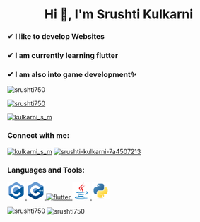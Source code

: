 <h1 align="center">Hi 👋, I'm Srushti Kulkarni</h1>
<h3>✔ I like to develop Websites</h3>
<h3>✔ I am currently learning flutter</h3>
<h3>✔ I am also into game development✨</h3>

<p align="left"> <img src="https://komarev.com/ghpvc/?username=srushti750&label=Profile%20views&color=0e75b6&style=flat" alt="srushti750" /> </p>

<p align="left"> <a href="https://github.com/ryo-ma/github-profile-trophy"><img src="https://github-profile-trophy.vercel.app/?username=srushti750" alt="srushti750" /></a> </p>

<p align="left"> <a href="https://twitter.com/kulkarni_s_m" target="blank"><img src="https://img.shields.io/twitter/follow/kulkarni_s_m?logo=twitter&style=for-the-badge" alt="kulkarni_s_m" /></a> </p>

<h3 align="left">Connect with me:</h3>
<p align="left">
<a href="https://twitter.com/kulkarni_s_m" target="blank"><img align="center" src="https://raw.githubusercontent.com/rahuldkjain/github-profile-readme-generator/master/src/images/icons/Social/twitter.svg" alt="kulkarni_s_m" height="30" width="40" /></a>
<a href="https://linkedin.com/in/srushti-kulkarni-7a4507213" target="blank"><img align="center" src="https://raw.githubusercontent.com/rahuldkjain/github-profile-readme-generator/master/src/images/icons/Social/linked-in-alt.svg" alt="srushti-kulkarni-7a4507213" height="30" width="40" /></a>
</p>

<h3 align="left">Languages and Tools:</h3>
<p align="left"> <a href="https://www.cprogramming.com/" target="_blank" rel="noreferrer"> <img src="https://raw.githubusercontent.com/devicons/devicon/master/icons/c/c-original.svg" alt="c" width="40" height="40"/> </a> <a href="https://www.w3schools.com/cpp/" target="_blank" rel="noreferrer"> <img src="https://raw.githubusercontent.com/devicons/devicon/master/icons/cplusplus/cplusplus-original.svg" alt="cplusplus" width="40" height="40"/> </a> <a href="https://flutter.dev" target="_blank" rel="noreferrer"> <img src="https://www.vectorlogo.zone/logos/flutterio/flutterio-icon.svg" alt="flutter" width="40" height="40"/> </a> <a href="https://www.java.com" target="_blank" rel="noreferrer"> <img src="https://raw.githubusercontent.com/devicons/devicon/master/icons/java/java-original.svg" alt="java" width="40" height="40"/> </a> <a href="https://www.python.org" target="_blank" rel="noreferrer"> <img src="https://raw.githubusercontent.com/devicons/devicon/master/icons/python/python-original.svg" alt="python" width="40" height="40"/> </a> </p>

<p><img align="left" src="https://github-readme-stats.vercel.app/api/top-langs?username=srushti750&show_icons=true&locale=en&layout=compact" alt="srushti750" /></p>

<p>&nbsp;<img align="center" src="https://github-readme-stats.vercel.app/api?username=srushti750&show_icons=true&locale=en" alt="srushti750" /></p>

